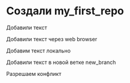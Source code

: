 # Создали my_first_repo

Добавили текст

Добавили текст через web browser

Добавим текст локально

Добавили текст в новой ветке new_branch

Разрешаем конфликт
